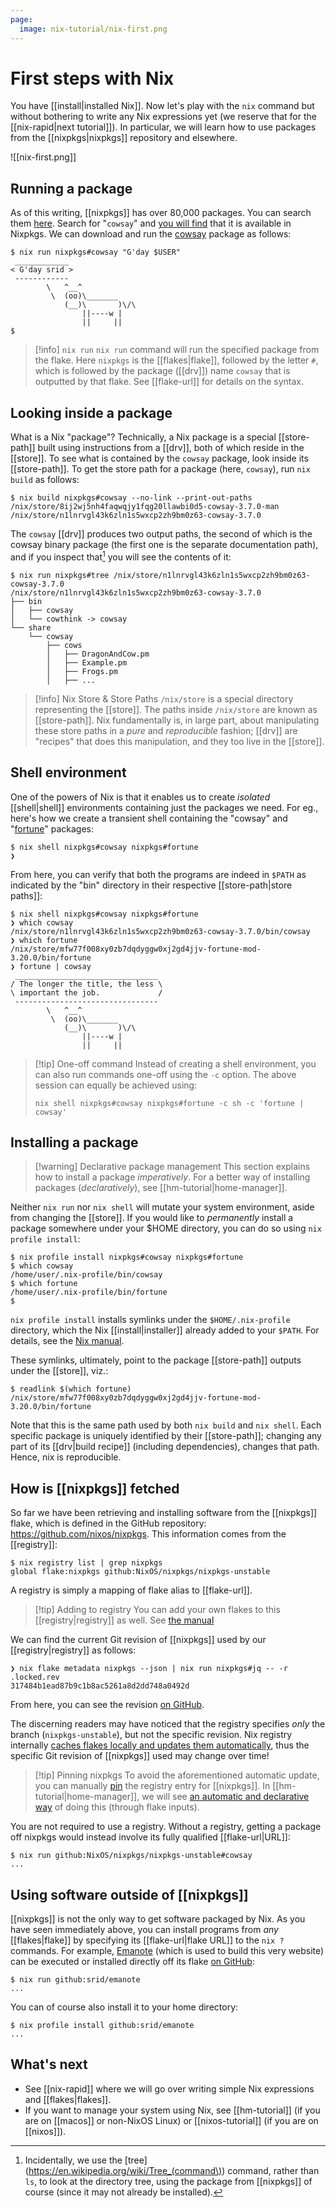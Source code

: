 ```yaml
---
page:
  image: nix-tutorial/nix-first.png
---
```


# First steps with Nix

You have [[install|installed Nix]]. Now let's play with the `nix` command but without bothering to write any Nix expressions yet (we reserve that for the [[nix-rapid|next tutorial]]). In particular, we will learn how to use packages from the [[nixpkgs|nixpkgs]] repository and elsewhere.

![[nix-first.png]]

## Running a package

As of this writing, [[nixpkgs]] has over 80,000 packages. You can search them [here](https://search.nixos.org/packages). Search for "`cowsay`" and [you will find](https://search.nixos.org/packages?type=packages&query=cowsay) that it is available in Nixpkgs. We can download and run the [cowsay](https://en.wikipedia.org/wiki/Cowsay) package as follows:

```text
$ nix run nixpkgs#cowsay "G'day $USER"
 ____________
< G'day srid >
 ------------
        \   ^__^
         \  (oo)\_______
            (__)\       )\/\
                ||----w |
                ||     || 
$
```

>[!info] `nix run`
> `nix run` command will run the specified package from the flake. Here `nixpkgs` is the [[flakes|flake]], followed by the letter `#`, which is followed by the package ([[drv]]) name `cowsay` that is outputted by that flake. See [[flake-url]] for details on the syntax.

## Looking inside a package

What is a Nix "package"? Technically, a Nix package is a special [[store-path]] built using instructions from a [[drv]], both of which reside in the [[store]]. To see what is contained by the `cowsay` package, look inside its [[store-path]]. To get the store path for a package (here, `cowsay`), run `nix build` as follows:

```text
$ nix build nixpkgs#cowsay --no-link --print-out-paths
/nix/store/8ij2wj5nh4faqwqjy1fqg20llawbi0d5-cowsay-3.7.0-man
/nix/store/n1lnrvgl43k6zln1s5wxcp2zh9bm0z63-cowsay-3.7.0
```

The `cowsay` [[drv]] produces two output paths, the second of which is the cowsay binary package (the first one is the separate documentation path), and if you inspect that[^tree] you will see the contents of it:

[^tree]: Incidentally, we use the [tree](https://en.wikipedia.org/wiki/Tree_(command\)) command, rather than `ls`, to look at the directory tree, using the package from [[nixpkgs]] of course (since it may not already be installed).

```text
$ nix run nixpkgs#tree /nix/store/n1lnrvgl43k6zln1s5wxcp2zh9bm0z63-cowsay-3.7.0
/nix/store/n1lnrvgl43k6zln1s5wxcp2zh9bm0z63-cowsay-3.7.0
├── bin
│   ├── cowsay
│   └── cowthink -> cowsay
└── share
    └── cowsay
        ├── cows
        │   ├── DragonAndCow.pm
        │   ├── Example.pm
        │   ├── Frogs.pm
        │   ├── ...
```

>[!info] Nix Store & Store Paths
> `/nix/store` is a special directory representing the [[store]]. The paths inside `/nix/store` are known as [[store-path]]. Nix fundamentally is, in large part, about manipulating these store paths in a *pure* and *reproducible* fashion; [[drv]] are "recipes" that does this manipulation, and they too live in the [[store]].


## Shell environment

One of the powers of Nix is that it enables us to create *isolated* [[shell|shell]] environments containing just the packages we need. For eg., here's how we create a transient shell containing the "cowsay" and "[fortune](https://en.wikipedia.org/wiki/Fortune_(Unix))" packages:

```text
$ nix shell nixpkgs#cowsay nixpkgs#fortune 
❯
```

From here, you can verify that both the programs are indeed in `$PATH` as indicated by the "bin" directory in their respective [[store-path|store paths]]:

```text
$ nix shell nixpkgs#cowsay nixpkgs#fortune 
❯ which cowsay
/nix/store/n1lnrvgl43k6zln1s5wxcp2zh9bm0z63-cowsay-3.7.0/bin/cowsay
❯ which fortune
/nix/store/mfw77f008xy0zb7dqdyggw0xj2gd4jjv-fortune-mod-3.20.0/bin/fortune
❯ fortune | cowsay
 ________________________________
/ The longer the title, the less \
\ important the job.             /
 --------------------------------
        \   ^__^
         \  (oo)\_______
            (__)\       )\/\
                ||----w |
                ||     ||
```

>[!tip] One-off command
> Instead of creating a shell environment, you can also run commands one-off using the `-c` option. The above session can equally be achieved using: 
> ```text
> nix shell nixpkgs#cowsay nixpkgs#fortune -c sh -c 'fortune | cowsay'
> ```


## Installing a package

>[!warning] Declarative package management
> This section explains how to install a package *imperatively*. For a better way of installing packages (*declaratively*), see [[hm-tutorial|home-manager]].

Neither `nix run` nor `nix shell` will mutate your system environment, aside from changing the [[store]]. If you would like to *permanently* install a package somewhere under your $HOME directory, you can do so using `nix profile install`:

```text
$ nix profile install nixpkgs#cowsay nixpkgs#fortune
$ which cowsay
/home/user/.nix-profile/bin/cowsay
$ which fortune
/home/user/.nix-profile/bin/fortune
$ 
```

`nix profile install` installs symlinks under the `$HOME/.nix-profile` directory, which the Nix [[install|installer]] already added to your `$PATH`. For details, see the [Nix manual](https://nixos.org/manual/nix/stable/command-ref/new-cli/nix3-profile-install).

These symlinks, ultimately, point to the package [[store-path]] outputs under the [[store]], viz.:

```text
$ readlink $(which fortune)
/nix/store/mfw77f008xy0zb7dqdyggw0xj2gd4jjv-fortune-mod-3.20.0/bin/fortune
```

Note that this is the same path used by both `nix build` and `nix shell`. Each specific package is uniquely identified by their [[store-path]]; changing any part of its [[drv|build recipe]] (including dependencies), changes that path. Hence, nix is reproducible.

## How is [[nixpkgs]] fetched

So far we have been retrieving and installing software from the [[nixpkgs]] flake, which is defined in the GitHub repository: https://github.com/nixos/nixpkgs. This information comes from the [[registry]]:


```text
$ nix registry list | grep nixpkgs
global flake:nixpkgs github:NixOS/nixpkgs/nixpkgs-unstable
```

A registry is simply a mapping of flake alias to [[flake-url]].

>[!tip] Adding to registry
> You can add your own flakes to this [[registry|registry]] as well. See [the manual](https://nixos.org/manual/nix/stable/command-ref/new-cli/nix3-registry-add)

We can find the current Git revision of [[nixpkgs]] used by our [[registry|registry]] as follows:

```text
❯ nix flake metadata nixpkgs --json | nix run nixpkgs#jq -- -r .locked.rev
317484b1ead87b9c1b8ac5261a8d2dd748a0492d
```

From here, you can see the revision [on GitHub](https://github.com/NixOS/nixpkgs/commit/317484b1ead87b9c1b8ac5261a8d2dd748a0492d).

The discerning readers may have noticed that the registry specifies *only* the branch (`nixpkgs-unstable`), but not the specific revision. Nix registry internally [caches flakes locally and updates them automatically](https://nixos.org/manual/nix/stable/command-ref/new-cli/nix3-registry#description), thus the specific Git revision of [[nixpkgs]] used may change over time!

> [!tip] Pinning nixpkgs
> To avoid the aforementioned automatic update, you can manually [pin](https://nixos.org/manual/nix/stable/command-ref/new-cli/nix3-registry-pin) the registry entry for [[nixpkgs]]. In [[hm-tutorial|home-manager]], we will see [an automatic and declarative way](https://github.com/juspay/nix-dev-home/commit/99f304a6512f59194932b2010af5e270efdfebe8) of doing this (through flake inputs).

You are not required to use a registry. Without a registry, getting a package off nixpkgs would instead involve its fully qualified [[flake-url|URL]]:

```text
$ nix run github:NixOS/nixpkgs/nixpkgs-unstable#cowsay
...
```

## Using software outside of [[nixpkgs]]

[[nixpkgs]] is not the only way to get software packaged by Nix. As you have seen immediately above, you can install programs from *any* [[flakes|flake]] by specifying its [[flake-url|flake URL]] to the `nix ?` commands. For example, [Emanote](https://emanote.srid.ca/start/install) (which is used to build this very website) can be executed or installed directly off its flake [on GitHub](https://github.com/srid/emanote):

```text
$ nix run github:srid/emanote
...
```

You can of course also install it to your home directory:

```text
$ nix profile install github:srid/emanote
...
```

## What's next

- See [[nix-rapid]] where we will go over writing simple Nix expressions and [[flakes|flakes]]. 
- If you want to manage your system using Nix, see [[hm-tutorial]] (if you are on [[macos]] or non-NixOS Linux) or [[nixos-tutorial]] (if you are on [[nixos]]).
